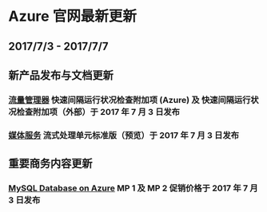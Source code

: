 <properties
	pageTitle="Azure 官网本周更新 | Azure"
    description="Azure 官网本周更新"
    services=""
    documentationCenter=""
    authors=""
    manager=""
    editor=""
    tags=""/>

<tags ms.service="weekly-updates" ms.date="" wacn.date="" wacn.lang="cn"/>

# Azure 官网最新更新
## 2017/7/3 - 2017/7/7
## 新产品发布与文档更新
### <a id="weekly-updates-7-3_pricing-traffic-manager" href="/pricing/details/traffic-manager/">流量管理器</a> 快速间隔运行状况检查附加项 (Azure) 及 快速间隔运行状况检查附加项（外部）于 2017 年 7 月 3 日发布
### <a id="weekly-updates-7-3_pricing-media-services" href="/pricing/details/media-services/">媒体服务</a> 流式处理单元标准版（预览）于 2017 年 7 月 3 日发布

## 重要商务内容更新
### <a id="weekly-updates-7-3_pricing-mysql" href="/pricing/details/mysql/">MySQL Database on Azure</a> MP 1 及 MP 2 促销价格于 2017 年 7 月 3 日发布
